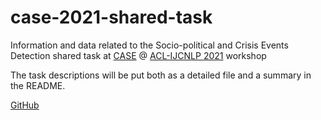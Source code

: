 # case-2021-shared-task
Information and data related to the Socio-political and Crisis Events Detection shared task at [CASE](https://emw.ku.edu.tr/case-2021/) @ [ACL-IJCNLP 2021](https://2021.aclweb.org/) workshop

The task  descriptions will be put both as a detailed file and a summary in the README.

[GitHub](http://github.com)
